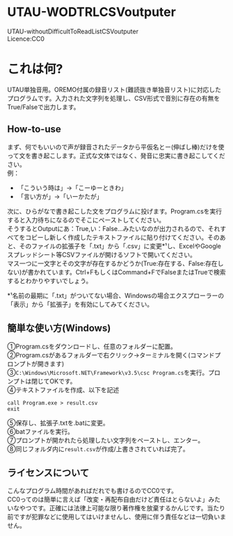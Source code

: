 # UTAU-WODTRLCSVoutputer
UTAU-withoutDifficultToReadListCSVoutputer  
Licence:CC0  

# これは何?
UTAU単独音用。OREMO付属の録音リスト(難読抜き単独音リスト)に対応したプログラムです。入力された文字列を処理し、CSV形式で音別に存在の有無をTrue/Falseで出力します。  

## How-to-use
まず、何でもいいので声が録音されたデータから平仮名とー(伸ばし棒)だけを使って文を書き起こします。正式な文体ではなく、発音に忠実に書き起こしてください。  
例：
- 「こういう時は」→「こーゆーときわ」
- 「言い方が」→「いーかたが」

次に、ひらがなで書き起こした文をプログラムに投げます。Program.csを実行すると入力待ちになるのでそこにペーストしてください。  
そうするとOutputにあ：True,い：False...みたいなのが出力されるので、それすべてをコピーし新しく作成したテキストファイルに貼り付けてください。そのあと、そのファイルの拡張子を「.txt」から「.csv」に変更*¹し、ExcelやGoogleスプレッドシート等CSVファイルが開けるソフトで開いてください。  
マス一つに一文字とその文字が存在するかどうか(True:存在する、False:存在しない)が書かれています。Ctrl+FもしくはCommand+FでFalseまたはTrueで検索するとわかりやすいでしょう。  
  
*¹名前の最期に「.txt」がついてない場合、Windowsの場合エクスプローラーの「表示」から「拡張子」を有効にしてみてください。  

## 簡単な使い方(Windows)
①Program.csをダウンロードし、任意のフォルダーに配置。  
②Program.csがあるフォルダーで右クリック→ターミナルを開く(コマンドプロンプトが開きます)  
③`C:\Windows\Microsoft.NET\Framework\v3.5\csc Program.cs`を実行。プロンプトは閉じてOKです。  
④テキストファイルを作成、以下を記述  
```
call Program.exe > result.csv
exit
```
⑤保存し、拡張子.txtを.batに変更。  
⑥batファイルを実行。  
⑦プロンプトが開かれたら処理したい文字列をペーストし、エンター。  
⑧同じフォルダ内に`result.csv`が作成/上書きされていれば完了。  

## ライセンスについて
こんなプログラム時間があればだれでも書けるのでCC0です。  
CC0ってのは簡単に言えば「改変・再配布自由だけど責任はとらないよ」みたいなやつです。正確には法律上可能な限り著作権を放棄するかんじです。当たり前ですが犯罪などに使用してはいけませんし、使用に伴う責任などは一切負いません。
